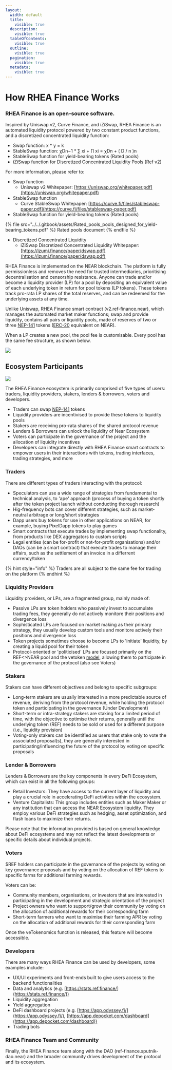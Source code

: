 ```yaml
---
layout:
  width: default
  title:
    visible: true
  description:
    visible: true
  tableOfContents:
    visible: true
  outline:
    visible: true
  pagination:
    visible: true
  metadata:
    visible: true
---
```


# How RHEA Finance Works

### RHEA Finance is an open-source software.&#x20;

Inspired by Uniswap v2, Curve Finance, and iZiSwap, RHEA Finance is an automated liquidity protocol powered by two constant product functions, and a discretized concentrated liquidity function:

* Swap function: x \* y = k
* StableSwap function: χDn−1 \* ∑ xi + ∏ xi = χDn + ( D / n )n&#x20;
* StableSwap function for yield-bearing tokens (Rated pools)
* iZiSwap function for Discretized Concentrated Liquidity Pools (Ref v2)

For more information, please refer to:

* Swap function
  * Uniswap v2 Whitepaper: [https://uniswap.org/whitepaper.pdf](https://uniswap.org/whitepaper.pdf)
* StableSwap function
  * Curve StableSwap Whitepaper: [https://curve.fi/files/stableswap-paper.pdf](https://curve.fi/files/stableswap-paper.pdf)
* StableSwap function for yield-bearing tokens (Rated pools)

{% file src="../../.gitbook/assets/Rated_pools_pools_designed_for_yield-bearing_tokens.pdf" %}
Rated pools document
{% endfile %}

* Discretized Concentrated Liquidity
  * iZiSwap Discretized Concentrated Liquidity Whitepaper: [https://izumi.finance/paper/dswap.pdf](https://izumi.finance/paper/dswap.pdf)

RHEA Finance is implemented on the NEAR blockchain. The platform is fully permissionless and removes the need for trusted intermediaries, prioritising decentralisation and censorship resistance. Anyone can trade and/or become a liquidity provider (LP) for a pool by depositing an equivalent value of each underlying token in return for pool tokens (LP tokens). These tokens track pro-rata LP shares of the total reserves, and can be redeemed for the underlying assets at any time.

Unlike Uniswap, RHEA Finance smart contract (v2.ref-finance.near), which manages the automated market maker functions; swap and provide liquidity, contains all pairs or liquidity pools, made of reserves of two or three [NEP-141](https://nomicon.io/Standards/FungibleToken/Core) tokens ([ERC-20](https://eips.ethereum.org/EIPS/eip-20) equivalent on NEAR).

When a LP creates a new pool, the pool fee is customisable. Every pool has the same fee structure, as shown below.

![](<../../.gitbook/assets/Mind Map(5).jpg>)

## Ecosystem Participants

![](<../../.gitbook/assets/Ref Ecosystem Participants(2).jpg>)

The RHEA Finance ecosystem is primarily comprised of five types of users: traders, liquidity providers, stakers, lenders & borrowers, voters and developers.&#x20;

* Traders can swap [NEP-141](https://nomicon.io/Standards/FungibleToken/Core) tokens
* Liquidity providers are incentivised to provide these tokens to liquidity pools
* Stakers are receiving pro-rata shares of the shared protocol revenue
* Lenders & Borrowers can unlock the liquidity of Near Ecosystem
* Voters can participate in the governance of the project and the allocation of liquidity incentives
* Developers can integrate directly with RHEA Finance smart contracts to empower users in their interactions with tokens, trading interfaces, trading strategies, and more

### Traders

There are different types of traders interacting with the protocol:

* Speculators can use a wide range of strategies from fundamental to technical analysis, to 'ape' approach (process of buying a token shortly after the token project launch without conducting thorough research)
* Hig-frequency bots can cover different strategies, such as market-neutral arbitrage or long/short strategies
* Dapp users buy tokens for use in other applications on NEAR, for example, buying PixelDapp tokens to play games
* Smart contracts that execute trades by implementing swap functionality, from products like DEX aggregators to custom scripts
* Legal entities (can be for-profit or not-for-profit organisations) and/or DAOs (can be a smart contract) that execute trades to manage their affairs, such as the settlement of an invoice in a differrent currency/token&#x20;

{% hint style="info" %}
Traders are all subject to the same fee for trading on the platform
{% endhint %}

### Liquidity Providers

Liquidity providers, or LPs, are a fragmented group, mainly made of:

* Passive LPs are token holders who passively invest to accumulate trading fees, they generally do not actively monitore their positions and divergence loss
* Sophisticated LPs are focused on market making as their primary strategy, they usually develop custom tools and monitore actively their positions and divergence loss
* Token projects sometimes choose to become LPs to 'initiate' liquidity, by creating a liquid pool for their token
* Protocol-oriented or 'politicised' LPs are focused primarily on the REF<>NEAR pool and the vetoken [model](broken-reference),  allowing them to participate in the governance of the protocol (also see Voters)

### Stakers

Stakers can have different objectives and belong to specific subgroups:

* Long-term stakers are usually interested in a more predictable source of revenue, deriving from the protocol revenue, while holding the protocol token and participating in the governance (Under Development)
* Short-term or intra-strategy stakers are staking for a limited period of time, with the objective to optimise their returns, generally until the underlying token (REF) needs to be sold or used for a different purpose (i.e., liquidity provision)
* Voting-only stakers can be identified as users that stake only to vote the associated proposal(s), they are generally interested in participating/influencing the future of the protocol by voting on specific proposals

### Lender & Borrowers

Lenders & Borrowers are the key components in every DeFi Ecosystem, which can exist in all the following groups:

* Retail Investors: They have access to the current layer of liquidity and play a crucial role in accelerating DeFi activities within the ecosystem.
* Venture Capitalists: This group includes entities such as Maker Maker or any institution that can access the NEAR Ecosystem liquidity. They employ various DeFi strategies such as hedging, asset optimization, and flash loans to maximize their returns.

Please note that the information provided is based on general knowledge about DeFi ecosystems and may not reflect the latest developments or specific details about individual projects.

### Voters

$REF holders can participate in the governance of the projects by voting on key governance proposals and by voting on the allocation of REF tokens to specific farms for additional farming rewards.

Voters can be:

* Community members, organisations, or investors that are interested in participating in the development and strategic orientation of the project
* Project owners who want to support/grow their community by voting on the allocation of additional rewards for their corresponding farm
* Short-term farmers who want to maximise their farming APR by voting on the allocation of additional rewards for their corresponding farm

Once the veTokenomics function is released, this feature will become accessible.

### Developers

There are many ways RHEA Finance can be used by developers, some examples include:

* UX/UI experiments and front-ends built to give users access to the backend functionalities
* Data and analytics (e.g. [https://stats.ref.finance/](https://stats.ref.finance/))
* Liquidity aggregation
* Yield aggregation
* DeFi dashboard projects (e.g. [https://app.odyssey.fi/](https://app.odyssey.fi/), [https://app.depocket.com/dashboard](https://app.depocket.com/dashboard))
* Trading bots

### RHEA Finance Team and Community

Finally, the RHEA Finance team along with the DAO (ref-finance.sputnik-dao.near) and the broader community drives development of the protocol and its ecosystem.

